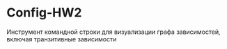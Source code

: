 # Config-HW2
Инструмент командной строки для визуализации графа зависимостей, включая транзитивные зависимости

